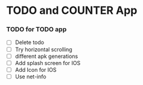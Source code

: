 # TODO and COUNTER App

### TODO for TODO app

- [ ] Delete todo
- [ ] Try horizontal scrolling
- [ ] different apk generations
- [ ] Add splash screen for IOS
- [ ] Add Icon for IOS
- [ ] Use net-info
